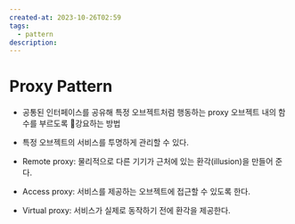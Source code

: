 ```yaml
---
created-at: 2023-10-26T02:59
tags:
  - pattern
description:
---
```

# Proxy Pattern
- 공통된 인터페이스를 공유해 특정 오브젝트처럼 행동하는 proxy 오브젝트 내의 함수를 부르도록 강요하는 방법
- 특정 오브젝트의 서비스를 투명하게 관리할 수 있다.

- Remote proxy: 물리적으로 다른 기기가 근처에 있는 환각(illusion)을 만들어 준다.
- Access proxy: 서비스를 제공하는 오브젝트에 접근할 수 있도록 한다.
- Virtual proxy: 서비스가 실제로 동작하기 전에 환각을 제공한다.